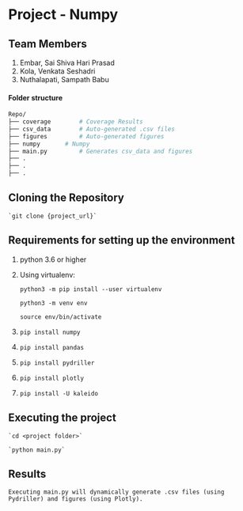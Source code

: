 # Project - Numpy

## Team Members

1. Embar, Sai Shiva Hari Prasad
2. Kola, Venkata Seshadri
3. Nuthalapati, Sampath Babu

#### Folder structure

```sh
Repo/
├── coverage        # Coverage Results 
├── csv_data        # Auto-generated .csv files
├── figures         # Auto-generated figures
├── numpy	    # Numpy 
├── main.py         # Generates csv_data and figures
├── .
├── .
├── .
```

## Cloning the Repository

	`git clone {project_url}`

## Requirements for setting up the environment

1. python 3.6 or higher

2. Using virtualenv:

	`python3 -m pip install --user virtualenv`

	`python3 -m venv env`
	
	`source env/bin/activate`

3. `pip install numpy`

4. `pip install pandas`

5. `pip install pydriller`

6. `pip install plotly`

7. `pip install -U kaleido`


## Executing the project
	
	`cd <project folder>`
	 
	`python main.py`
	
## Results
	
	Executing main.py will dynamically generate .csv files (using Pydriller) and figures (using Plotly).

